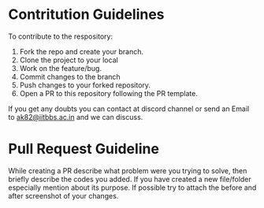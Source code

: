 # Contritution Guidelines 

To contribute to the respository: 
1.  Fork the repo and create your branch.
2.  Clone the project to your local 
3.  Work on the feature/bug.
4.  Commit changes to the branch
5.  Push changes to your forked repository. 
6.  Open a PR to this repository following the PR template.  

If you get any doubts you can contact at discord channel or send an Email to ak82@iitbbs.ac.in and we can discuss. 

# Pull Request Guideline

While creating a PR describe what problem were you trying to solve, 
then briefly describe the codes you added. If you have created a new file/folder especially mention about its purpose.
If possible try to attach the before and after screenshot of your changes. 
